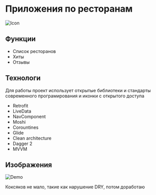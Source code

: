 # Приложения по ресторанам
![Icon](https://github.com/Maandraj/ChibbisApp/icon.png?raw=false "Красные рестораны")


## Функции
- Список ресторанов
- Хиты
- Отзывы

## Технологи
Для работы проект использует открытые библиотеки и стандарты современного програмирования и иконки с открытого доступа
- Retrofit
- LiveData
- NavСomponent
- Moshi
- Corountines
- Glide
- Clean architecture
- Dagger 2
- MVVM

## Изображения

![Demo](https://github.com/Maandraj/ChibbisApp/demo.png?raw=false)




Коксяков не мало, такие как нарушение DRY, потом доработаю
